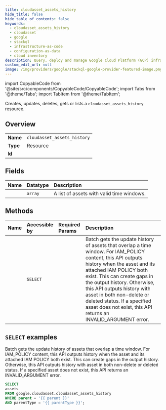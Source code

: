```yaml
---
title: cloudasset_assets_history
hide_title: false
hide_table_of_contents: false
keywords:
  - cloudasset_assets_history
  - cloudasset
  - google
  - stackql
  - infrastructure-as-code
  - configuration-as-data
  - cloud inventory
description: Query, deploy and manage Google Cloud Platform (GCP) infrastructure and resources using SQL
custom_edit_url: null
image: /img/providers/google/stackql-google-provider-featured-image.png
---
```


import CopyableCode from '@site/src/components/CopyableCode/CopyableCode';
import Tabs from '@theme/Tabs';
import TabItem from '@theme/TabItem';

Creates, updates, deletes, gets or lists a <code>cloudasset_assets_history</code> resource.

## Overview
<table><tbody>
<tr><td><b>Name</b></td><td><code>cloudasset_assets_history</code></td></tr>
<tr><td><b>Type</b></td><td>Resource</td></tr>
<tr><td><b>Id</b></td><td><CopyableCode code="google.cloudasset.cloudasset_assets_history" /></td></tr>
</tbody></table>

## Fields
| Name | Datatype | Description |
|:-----|:---------|:------------|
| <CopyableCode code="assets" /> | `array` | A list of assets with valid time windows. |

## Methods
| Name | Accessible by | Required Params | Description |
|:-----|:--------------|:----------------|:------------|
| <CopyableCode code="batch_get_assets_history" /> | `SELECT` | <CopyableCode code="parent, parentType" /> | Batch gets the update history of assets that overlap a time window. For IAM_POLICY content, this API outputs history when the asset and its attached IAM POLICY both exist. This can create gaps in the output history. Otherwise, this API outputs history with asset in both non-delete or deleted status. If a specified asset does not exist, this API returns an INVALID_ARGUMENT error. |

## `SELECT` examples

Batch gets the update history of assets that overlap a time window. For IAM_POLICY content, this API outputs history when the asset and its attached IAM POLICY both exist. This can create gaps in the output history. Otherwise, this API outputs history with asset in both non-delete or deleted status. If a specified asset does not exist, this API returns an INVALID_ARGUMENT error.

```sql
SELECT
assets
FROM google.cloudasset.cloudasset_assets_history
WHERE parent = '{{ parent }}'
AND parentType = '{{ parentType }}';
```
